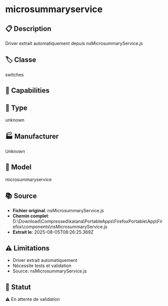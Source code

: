 # microsummaryservice

## 📋 Description
Driver extrait automatiquement depuis nsMicrosummaryService.js

## 🏷️ Classe
switches

## 🔧 Capabilities


## 📡 Type
unknown

## 🏭 Manufacturer
Unknown

## 📱 Model
microsummaryservice

## 📚 Source
- **Fichier original**: nsMicrosummaryService.js
- **Chemin complet**: D:\Download\Compressed\katana\PortableApps\FirefoxPortable\App\Firefox\components\nsMicrosummaryService.js
- **Extrait le**: 2025-08-05T08:26:25.369Z

## ⚠️ Limitations
- Driver extrait automatiquement
- Nécessite tests et validation
- Source: nsMicrosummaryService.js

## 🚀 Statut
⚠️ En attente de validation
